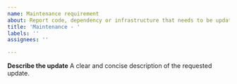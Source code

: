 ```yaml
---
name: Maintenance requirement
about: Report code, dependency or infrastructure that needs to be updated
title: 'Maintenance - '
labels: ''
assignees: ''

---
```


**Describe the update**
A clear and concise description of the requested update.
